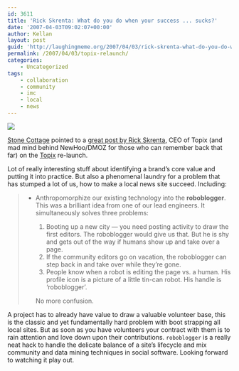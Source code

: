 ```yaml
---
id: 3611
title: 'Rick Skrenta: What do you do when your success ... sucks?'
date: '2007-04-03T09:02:07+00:00'
author: Kellan
layout: post
guid: 'http://laughingmeme.org/2007/04/03/rick-skrenta-what-do-you-do-when-your-success-sucks/'
permalink: /2007/04/03/topix-relaunch/
categories:
    - Uncategorized
tags:
    - collaboration
    - community
    - imc
    - local
    - news
---
```


[![](http://laughingmeme.org/img/topix_skyline_crop.png)](http://topix.com)

[Stone Cottage](http://stonecottage.com/josh/) pointed to a [great post by Rick Skrenta](http://www.skrenta.com/2007/04/what*do*you*do*when*your*succe.html), CEO of Topix (and mad mind behind NewHoo/DMOZ for those who can remember back that far) on the [Topix](http://www.topix.com/) re-launch.

Lot of really interesting stuff about identifying a brand’s core value and putting it into practice. But also a phenomenal laundry for a problem that has stumped a lot of us, how to make a local news site succeed. Including:

> - Anthropomorphize our existing technology into the **roboblogger**. This was a brilliant idea from one of our lead engineers. It simultaneously solves three problems:
>     
>     
>     1. Booting up a new city — you need posting activity to draw the first editors. The roboblogger would give us that. But he is shy and gets out of the way if humans show up and take over a page.
>     2. If the community editors go on vacation, the roboblogger can step back in and take over while they’re gone.
>     3. People know when a robot is editing the page vs. a human. His profile icon is a picture of a little tin-can robot. His handle is ‘roboblogger’.
>     
>      No more confusion.

A project has to already have value to draw a valuable volunteer base, this is the classic and yet fundamentally hard problem with boot strapping all local sites. But as soon as you have volunteers your contract with them is to rain attention and love down upon their contributions. `roboblogger` is a really neat hack to handle the delicate balance of a site’s lifecycle and mix community and data mining techniques in social software. Looking forward to watching it play out.